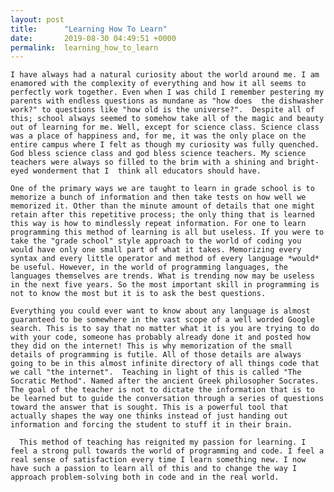```yaml
---
layout: post
title:      "Learning How To Learn"
date:       2019-08-30 04:49:51 +0000
permalink:  learning_how_to_learn
---
```




    I have always had a natural curiosity about the world around me. I am enamored with the complexity of everything and how it all seems to perfectly work together. Even when I was child I remember pestering my parents with endless questions as mundane as "how does  the dishwasher work?" to questions like "how old is the universe?".  Despite all of this; school always seemed to somehow take all of the magic and beauty out of learning for me. Well, except for science class. Science class was a place of happiness and, for me, it was the only place on the entire campus where I felt as though my curiosity was fully quenched. God bless science class and god bless science teachers. My science teachers were always so filled to the brim with a shining and bright-eyed wonderment that I  think all educators should have. 
		
	One of the primary ways we are taught to learn in grade school is to memorize a bunch of information and then take tests on how well we memorized it. Other than the minute amount of details that one might retain after this repetitive process; the only thing that is learned this way is how to mindlessly repeat information. For one to learn programming this method of learning is all but useless. If you were to take the "grade school" style approach to the world of coding you would have only one small part of what it takes. Memorizing every syntax and every little operator and method of every language *would* be useful. However, in the world of programming languages, the languages themselves are trends. What is trending now may be useless in the next five years. So the most important skill in programming is not to know the most but it is to ask the best questions. 

	Everything you could ever want to know about any language is almost guaranteed to be somewhere in the vast scope of a well worded Google search. This is to say that no matter what it is you are trying to do with your code, someone has probably already done it and posted how they did on the internet! This is why memorization of the small details of programming is futile. All of those details are always going to be in this almost infinite directory of all things code that we call "the internet".  Teaching in light of this is called "The Socratic Method". Named after the ancient Greek philosopher Socrates. The goal of the teacher is not to dictate the information that is to be learned but to guide the conversation through a series of questions toward the answer that is sought. This is a powerful tool that actually shapes the way one thinks instead of just handing out information and forcing the student to stuff it in their brain.
	
	  This method of teaching has reignited my passion for learning. I feel a strong pull towards the world of programming and code. I feel a real sense of satisfaction every time I learn something new. I now have such a passion to learn all of this and to change the way I approach problem-solving both in code and in the real world.
